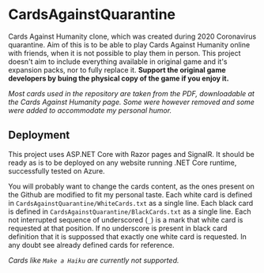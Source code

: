 # CardsAgainstQuarantine
Cards Against Humanity clone, which was created during 2020 Coronavirus quarantine. Aim of this is to be able to play Cards 
Against Humanity online with friends, when it is not possible to play them in person. This project doesn't aim to include
everything available in original game and it's expansion packs, nor to fully replace it. **Support the original game
developers by buing the physical copy of the game if you enjoy it.**

*Most cards used in the repository are taken from the PDF, downloadable at the Cards Against Humanity page. Some were however
removed and some were added to accommodate my personal humor.*

## Deployment
This project uses ASP.NET Core with Razor pages and SignalR. It should be ready as is to be deployed on any website running 
.NET Core runtime, successfully tested on Azure.

You will probably want to change the cards content, as the ones present on the Github are modified to fit my personal taste. 
Each white card is defined in `CardsAgainstQuarantine/WhiteCards.txt` as a single line. Each black card is defined in 
`CardsAgainstQuarantine/BlackCards.txt` as a single line. Each not interrupted sequence of underscored (`_`) is a mark that 
white card is requested at that position. If no underscore is present in black card definition that it is suppossed that 
exactly one white card is requested. In any doubt see already defined cards for reference.

*Cards like `Make a Haiku` are currently not supported.*
